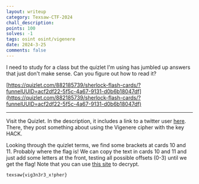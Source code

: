 ```yaml
---
layout: writeup
category: Texsaw-CTF-2024
chall_description:
points: 100
solves: -1
tags: osint osint/vigenere
date: 2024-3-25
comments: false
---
```


I need to study for a class but the quizlet I'm using has jumbled up answers that just don't make sense. Can you figure out how to read it?

[https://quizlet.com/882185739/sherlock-flash-cards/?funnelUUID=acf2df22-5f5c-4a67-9131-d0b6b18047df](https://quizlet.com/882185739/sherlock-flash-cards/?funnelUUID=acf2df22-5f5c-4a67-9131-d0b6b18047df)  


---

Visit the Quizlet. In the description, it includes a link to a twitter user [here](https://twitter.com/texsaw24). There, they post something about using the Vigenere cipher with the key HACK.  

Looking through the quizlet terms, we find some brackets at cards 10 and 11. Probably where the flag is! We can copy the text in cards 10 and 11 and just add some letters at the front, testing all possible offsets (0-3) until we get the flag! Note that you can use [this site](https://www.dcode.fr/vigenere-cipher) to decrypt.  

    texsaw{vig3n3r3_x!pher}